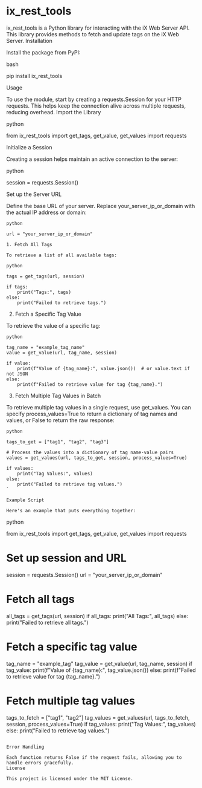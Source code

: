 # ix_rest_tools
ix_rest_tools is a Python library for interacting with the iX Web Server API. This library provides methods to fetch and update tags on the iX Web Server.
Installation

Install the package from PyPI:

bash

pip install ix_rest_tools

Usage

To use the module, start by creating a requests.Session for your HTTP requests. This helps keep the connection alive across multiple requests, reducing overhead.
Import the Library

python

from ix_rest_tools import get_tags, get_value, get_values
import requests

Initialize a Session

Creating a session helps maintain an active connection to the server:

python

session = requests.Session()

Set up the Server URL

Define the base URL of your server. Replace your_server_ip_or_domain with the actual IP address or domain:
```
python

url = "your_server_ip_or_domain"

1. Fetch All Tags

To retrieve a list of all available tags:

python

tags = get_tags(url, session)

if tags:
    print("Tags:", tags)
else:
    print("Failed to retrieve tags.")
```

2. Fetch a Specific Tag Value

To retrieve the value of a specific tag:
```
python

tag_name = "example_tag_name"
value = get_value(url, tag_name, session)

if value:
    print(f"Value of {tag_name}:", value.json())  # or value.text if not JSON
else:
    print(f"Failed to retrieve value for tag {tag_name}.")
```

3. Fetch Multiple Tag Values in Batch

To retrieve multiple tag values in a single request, use get_values. You can specify process_values=True to return a dictionary of tag names and values, or False to return the raw response:
```
python

tags_to_get = ["tag1", "tag2", "tag3"]

# Process the values into a dictionary of tag name-value pairs
values = get_values(url, tags_to_get, session, process_values=True)

if values:
    print("Tag Values:", values)
else:
    print("Failed to retrieve tag values.")
`

Example Script

Here's an example that puts everything together:

```
python

from ix_rest_tools import get_tags, get_value, get_values
import requests

# Set up session and URL
session = requests.Session()
url = "your_server_ip_or_domain"

# Fetch all tags
all_tags = get_tags(url, session)
if all_tags:
    print("All Tags:", all_tags)
else:
    print("Failed to retrieve all tags.")

# Fetch a specific tag value
tag_name = "example_tag"
tag_value = get_value(url, tag_name, session)
if tag_value:
    print(f"Value of {tag_name}:", tag_value.json())
else:
    print(f"Failed to retrieve value for tag {tag_name}.")

# Fetch multiple tag values
tags_to_fetch = ["tag1", "tag2"]
tag_values = get_values(url, tags_to_fetch, session, process_values=True)
if tag_values:
    print("Tag Values:", tag_values)
else:
    print("Failed to retrieve tag values.")

```

Error Handling

Each function returns False if the request fails, allowing you to handle errors gracefully.
License

This project is licensed under the MIT License.